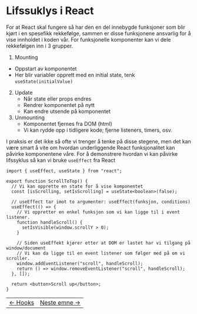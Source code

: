 # Lifssuklys i React

For at React skal fungere så har den en del innebygde funksjoner som blir kjørt i en spesefikk rekkefølge, sammen er disse funksjonene ansvarlig for å vise innholdet i koden vår. For funksjonelle komponenter kan vi dele rekkefølgen inn i 3 grupper.

1. Mounting

- Oppstart av komponentet
- Her blir variabler opprett med en initial state, tenk `useState(initialValue)`

2. Update
   - Når state eller props endres
   - Rendrer komponentet på nytt
   - Kan endre utsende på komponentet
3. Unmounting
   - Komponentet fjernes fra DOM (html)
   - Vi kan rydde opp i tidligere kode; fjerne listeners, timers, osv.

I praksis er det ikke så ofte vi trenger å tenke på disse stegene, men det kan være smart å vite om hvordan underliggende React funksjonalitet kan påvirke komponentene våre. For å demonstrere hvordan vi kan påvirke lifssyklus så kan vi bruke `useEffect` fra React

```tsx
import { useEffect, useState } from "react";

export function ScrollToTop() {
  // Vi kan opprette en state for å vise komponentet
  const [isScrolling, setIsScrolling] = useState<boolean>(false);

  // useEffect tar imot to argumenter: useEffect(funksjon, conditions)
  useEffect(() => {
    // Vi oppretter en enkel funksjon som vi kan ligge til i event listener.
    function handleScroll() {
      setIsVisible(window.scrollY > 0);
    }

    // Siden useEffekt kjører etter at DOM er lastet har vi tilgang på window/document
    // Vi kan da ligge til en event listener som følger med på om vi scroller.
    window.addEventListener("scroll", handleScroll);
    return () => window.removeEventListener("scroll", handleScroll);
  }, []);

  return <button>Scroll up</button>;
}
```

<table width="100%">
  <tr>
    <td><a href="3_hooks.md">← Hooks</a></td>
    <td align="right"><a href="../week_3/README.md">Neste emne →</a></td>
  </tr>
</table>
